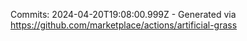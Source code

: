 Commits: 2024-04-20T19:08:00.999Z - Generated via https://github.com/marketplace/actions/artificial-grass
<br>
